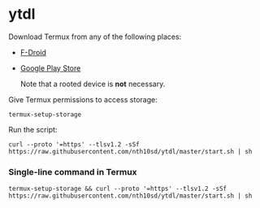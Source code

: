 # ytdl

Download Termux from any of the following places:

* [F-Droid](https://f-droid.org/en/packages/com.termux/)
* [Google Play Store](https://play.google.com/store/apps/details?id=com.termux)

    Note that a rooted device is **not** necessary.

Give Termux permissions to access storage:

`termux-setup-storage`

Run the script:

`curl --proto '=https' --tlsv1.2 -sSf https://raw.githubusercontent.com/nth10sd/ytdl/master/start.sh | sh`

### Single-line command in Termux

`termux-setup-storage && curl --proto '=https' --tlsv1.2 -sSf https://raw.githubusercontent.com/nth10sd/ytdl/master/start.sh | sh`
